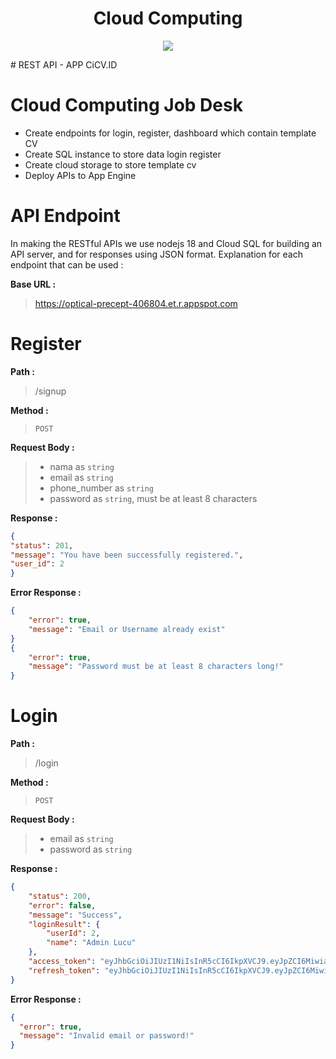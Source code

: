 <h1 align="center">Cloud Computing</h1>
<p align="center"><img src="https://github.com/lohlohko/CiCv-ID/assets/142643683/be5e6a68-931b-42b5-b17f-ab81c213af6e"></p>
# REST API - APP CiCV.ID

# Cloud Computing Job Desk
- Create endpoints for login, register, dashboard which contain template CV
- Create SQL instance to store data login register
- Create cloud storage to store template cv
- Deploy APIs to App Engine

# API Endpoint
In making the RESTful APIs we use nodejs 18 and Cloud SQL for building an API server, and for responses using JSON format.
Explanation for each endpoint that can be used :

**Base URL :**
> https://optical-precept-406804.et.r.appspot.com

# Register

**Path :**

> /signup

**Method :**

> `POST`

**Request Body :**

> - nama as `string`
> - email as `string`
> - phone_number as `string`
> - password as `string`, must be at least 8 characters

**Response :**

```json
{
"status": 201,
"message": "You have been successfully registered.",
"user_id": 2
}
```

**Error Response :**

```json
{
    "error": true,
    "message": "Email or Username already exist"
}
{
    "error": true,
    "message": "Password must be at least 8 characters long!"
}
```

# Login

**Path :**

> /login

**Method :**

> `POST`

**Request Body :**

> - email as `string`
> - password as `string`

**Response :**

```json
{
    "status": 200,
    "error": false,
    "message": "Success",
    "loginResult": {
        "userId": 2,
        "name": "Admin Lucu"
    },
    "access_token": "eyJhbGciOiJIUzI1NiIsInR5cCI6IkpXVCJ9.eyJpZCI6MiwiaWF0IjoxNzAxNzk3NDAyLCJleHAiOjE3MDE3OTg2MDJ9.Rtxm5NP5vTMZflqnE1i5CxHJOPRTaqxlQKaOcp2wLkY",
    "refresh_token": "eyJhbGciOiJIUzI1NiIsInR5cCI6IkpXVCJ9.eyJpZCI6MiwiaWF0IjoxNzAxNzk3NDAyLCJleHAiOjE3MDE4ODM4MDJ9.4_8NQDaRhLFFb1Rz_LeNNElNr3rbHKMOPiUiShDKRjg"
}
```

**Error Response :**

```json
{
  "error": true,
  "message": "Invalid email or password!"
}
```
